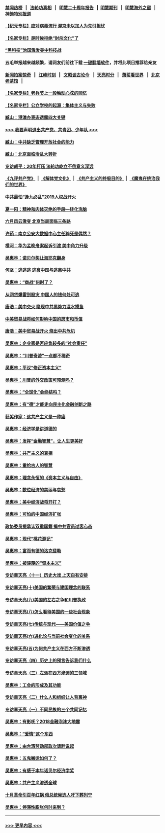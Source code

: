 #### [禁闻热榜](热点新闻.md?=0)  &nbsp;&nbsp;|&nbsp;&nbsp; [法轮功真相](https://github.com/gfw-breaker/truth/blob/master/README.md?=0) &nbsp;&nbsp;|&nbsp;&nbsp; [明慧二十周年报告](https://github.com/gfw-breaker/mh-reports/blob/master/README.md?=0) &nbsp;&nbsp;|&nbsp;&nbsp;[明慧期刊](https://github.com/gfw-breaker/mh-qikan) &nbsp;&nbsp;|&nbsp;&nbsp; [明慧海外之窗](https://github.com/gfw-breaker/mh-news/blob/master/README.md?=0) &nbsp;&nbsp;|&nbsp;&nbsp; [神韵特别报道](https://github.com/gfw-breaker/mh-news/blob/master/shenyun.md?=0)
#### [【纪元专栏】应对病毒流行 渥京未以加人为先引担忧](../pages/nsc423/n11875714.md?t=03020831) 
#### [【名家专栏】是时候拒绝“封杀文化”了](../pages/nsc423/n11814093.md?t=03020831) 
#### [“黑科技”治国激发美中科技战](../pages/nsc423/n11638056.md?t=03020831) 
#### 五毛举报越来越频繁，请网友们前往下载 [一键翻墙软件](https://github.com/gfw-breaker/ssr-accounts)，并将此项目推荐给亲友
#### [新闻拍案惊奇](https://github.com/gfw-breaker/banned-news/blob/master/pages/link4.md) &nbsp;&nbsp;|&nbsp;&nbsp; [江峰时刻](https://github.com/gfw-breaker/banned-news/blob/master/pages/link4.md) &nbsp;&nbsp;|&nbsp;&nbsp; [文昭谈古论今](https://github.com/gfw-breaker/banned-news/blob/master/pages/link4.md) &nbsp;&nbsp;|&nbsp;&nbsp; [天亮时分](https://github.com/gfw-breaker/banned-news/blob/master/pages/link4.md) &nbsp;&nbsp;|&nbsp;&nbsp; [萧茗看世界](https://github.com/gfw-breaker/banned-news/blob/master/pages/link4.md) &nbsp;&nbsp;|&nbsp;&nbsp; [北京老茶馆](https://github.com/gfw-breaker/banned-news/blob/master/pages/link4.md) &nbsp;&nbsp;|&nbsp;&nbsp; 
#### [【名家专栏】老兵节上一段触动心弦的回忆](../pages/nsc423/n11646016.md?t=03020831) 
#### [【名家专栏】公立学校的起源：集体主义与失败](../pages/nsc423/n11601833.md?t=03020831) 
#### [臧山：港澳办表态透露四大关键](../pages/nsc423/n11421628.md?t=03020831) 
#### [>>> 我要声明退出共产党、共青团、少年队 <<<](https://github.com/begood0513/goodnews/blob/master/quit/letter.md) 
#### [臧山：中共缺乏管理开放社会的能力](../pages/nsc423/n11407457.md?t=03020831) 
#### [臧山：北京面临治乱大转折](../pages/nsc423/n11406895.md?t=03020831) 
#### [专访胡平：20年打压 法轮功屹立不倒意义深远](../pages/nsc423/n11398800.md?t=03020831) 
#### [《九评共产党》](https://github.com/begood0513/9ping.md/blob/master/README.md) &nbsp;|&nbsp; [《解体党文化》](../../../../jtdwh.md/blob/master/README.md)  &nbsp;|&nbsp; [《共产主义的终极目的》](../../../../gczydzjmd.md/blob/master/README.md) &nbsp;|&nbsp; [《魔鬼在统治我们的世界》](../../../../mgztzwmdsj.md/blob/master/README.md) 
#### [中共最怕“逢九必乱”2019人权战开火](../pages/nsc423/n11385248.md?t=03020831) 
#### [夏一阳：精神和肉体灭绝的手段—转化洗脑](../pages/nsc423/n11368250.md?t=03020831) 
#### [六月风云激变 北京当局面临三条路](../pages/nsc423/n11313668.md?t=03020831) 
#### [许茹：南京公安大数据中心主任猝死是偶然？](../pages/nsc423/n11064744.md?t=03020831) 
#### [横河：华为孟晚舟案起诉引渡 美中角力升级](../pages/nsc423/n11027230.md?t=03020831) 
#### [吴惠林：诺贝尔奖让海耶克翻身](../pages/nsc423/n10890049.md?t=03020831) 
#### [何坚：逃逃逃 逃离中国与逃离中共](../pages/nsc423/n10592891.md?t=03020831) 
#### [吴惠林：“商战”何时了？](../pages/nsc423/n10573558.md?t=03020831) 
#### [从网贷爆雷到股灾 中国人的钱何处可逃](../pages/nsc423/n10572800.md?t=03020831) 
#### [唐浩：美中交火 隐现中共黑势力混水摸鱼](../pages/nsc423/n10544040.md?t=03020831) 
#### [中美贸易战将如何影响中国的房市和币值](../pages/nsc423/n10543697.md?t=03020831) 
#### [唐浩：美中贸易战开火 烧出中共危机](../pages/nsc423/n10540126.md?t=03020831) 
#### [吴惠林：企业家是否应负较多的“社会责任”](../pages/nsc423/n10535022.md?t=03020831) 
#### [吴惠林：“川普奇迹”一点都不稀奇](../pages/nsc423/n10512808.md?t=03020831) 
#### [吴惠林：平议“修正资本主义”](../pages/nsc423/n10495724.md?t=03020831) 
#### [吴惠林：川普的外交政策可预测吗？](../pages/nsc423/n10462387.md?t=03020831) 
#### [吴惠林：“全球化”会终结吗？](../pages/nsc423/n10452838.md?t=03020831) 
#### [吴惠林：有“德”才能走向民主化金融创新之路](../pages/nsc423/n10432292.md?t=03020831) 
#### [获奖作家：这共产主义是一种癌](../pages/nsc423/n10431541.md?t=03020831) 
#### [吴惠林：经济学是讲道德的](../pages/nsc423/n10398014.md?t=03020831) 
#### [吴惠林：发挥“金融智慧”，让人生更美好](../pages/nsc423/n10375019.md?t=03020831) 
#### [吴惠林：共产主义的真相](../pages/nsc423/n10351394.md?t=03020831) 
#### [吴惠林：重拾古人的智慧](../pages/nsc423/n10337691.md?t=03020831) 
#### [吴惠林：理念永恒的《资本主义与自由》](../pages/nsc423/n10316274.md?t=03020831) 
#### [吴惠林：数位经济的美丽与哀愁](../pages/nsc423/n10292946.md?t=03020831) 
#### [吴惠林：美中经济战将开打？](../pages/nsc423/n10258825.md?t=03020831) 
#### [吴惠林：可怕的中国经济扩张](../pages/nsc423/n10219147.md?t=03020831) 
#### [政协委员提承认双重国籍 揭中共官员过客心态](../pages/nsc423/n10208809.md?t=03020831) 
#### [吴惠林：现代“桃花源记”](../pages/nsc423/n10185234.md?t=03020831) 
#### [吴惠林：富而有德的洛克斐勒](../pages/nsc423/n10142264.md?t=03020831) 
#### [吴惠林：被诬蔑的“资本主义”](../pages/nsc423/n10124816.md?t=03020831) 
#### [专访章天亮（十一）历史大戏 上天自有安排](../pages/nsc423/n10094905.md?t=03020831) 
#### [专访章天亮(十)美国的繁荣与建国理念的联系](../pages/nsc423/n10094899.md?t=03020831) 
#### [专访章天亮(九)美国的左右之争和川普执政](../pages/nsc423/n10094889.md?t=03020831) 
#### [专访章天亮(八)怎么看待美国的一些社会现象](../pages/nsc423/n10094857.md?t=03020831) 
#### [专访章天亮(七)传统与现代——美国价值之争](../pages/nsc423/n10093140.md?t=03020831) 
#### [专访章天亮(六)进化论与当前社会变化的关系](../pages/nsc423/n10092036.md?t=03020831) 
#### [专访章天亮(五)为何共产主义在西方不断渗透](../pages/nsc423/n10083620.md?t=03020831) 
#### [专访章天亮（四）历史上的预言告诉我们什么](../pages/nsc423/n10083606.md?t=03020831) 
#### [专访章天亮（三）左派在西方渗透的三领域](../pages/nsc423/n10081115.md?t=03020831) 
#### [吴惠林：工会的形成及其功能](../pages/nsc423/n10080633.md?t=03020831) 
#### [专访章天亮（二）什么人和组织让人背离神](../pages/nsc423/n10076637.md?t=03020831) 
#### [专访章天亮（一）不同民族的三个共同记忆](../pages/nsc423/n10074188.md?t=03020831) 
#### [吴惠林：有影呒？2018金融泡沫大地震](../pages/nsc423/n10040534.md?t=03020831) 
#### [吴惠林：“爱情”这个东西](../pages/nsc423/n10019423.md?t=03020831) 
#### [吴惠林：由台湾劳动部政次请辞说起](../pages/nsc423/n9979679.md?t=03020831) 
#### [吴惠林：五鬼搬运如何了？](../pages/nsc423/n9925338.md?t=03020831) 
#### [吴惠林：有感于本年诺贝尔经济学奖](../pages/nsc423/n9871883.md?t=03020831) 
#### [吴惠林：共产主义渗透全球](../pages/nsc423/n9812748.md?t=03020831) 
#### [十月革命引百年红祸 俄总统候选人吁下葬列宁](../pages/nsc423/n9810182.md?t=03020831) 
#### [吴惠林：停滞性膨胀何时来到？](../pages/nsc423/n9764136.md?t=03020831) 

----
#### [ >>> 更早内容 <<< ](../indexes/nsc423-earlier.md)
